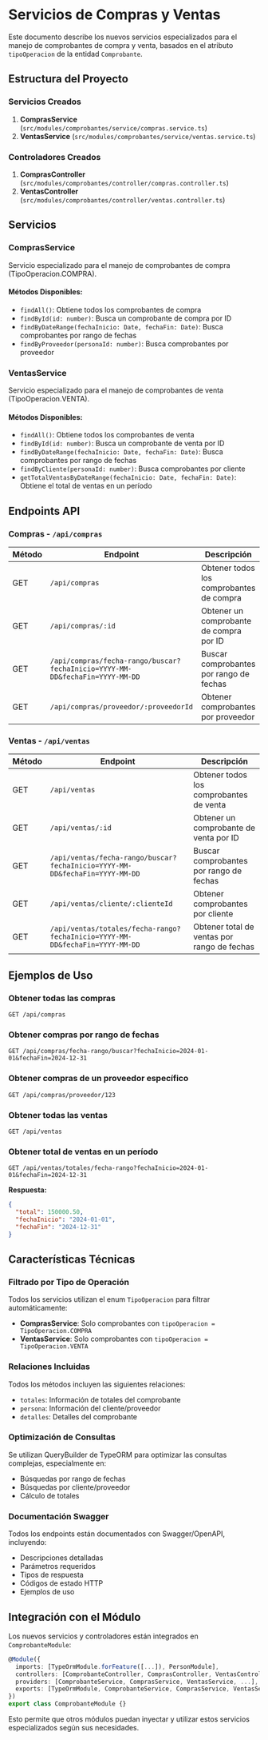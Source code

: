 # Servicios de Compras y Ventas

Este documento describe los nuevos servicios especializados para el manejo de comprobantes de compra y venta, basados en el atributo `tipoOperacion` de la entidad `Comprobante`.

## Estructura del Proyecto

### Servicios Creados

1. **ComprasService** (`src/modules/comprobantes/service/compras.service.ts`)
2. **VentasService** (`src/modules/comprobantes/service/ventas.service.ts`)

### Controladores Creados

1. **ComprasController** (`src/modules/comprobantes/controller/compras.controller.ts`)
2. **VentasController** (`src/modules/comprobantes/controller/ventas.controller.ts`)

## Servicios

### ComprasService

Servicio especializado para el manejo de comprobantes de compra (TipoOperacion.COMPRA).

#### Métodos Disponibles:

- `findAll()`: Obtiene todos los comprobantes de compra
- `findById(id: number)`: Busca un comprobante de compra por ID
- `findByDateRange(fechaInicio: Date, fechaFin: Date)`: Busca comprobantes por rango de fechas
- `findByProveedor(personaId: number)`: Busca comprobantes por proveedor

### VentasService

Servicio especializado para el manejo de comprobantes de venta (TipoOperacion.VENTA).

#### Métodos Disponibles:

- `findAll()`: Obtiene todos los comprobantes de venta
- `findById(id: number)`: Busca un comprobante de venta por ID
- `findByDateRange(fechaInicio: Date, fechaFin: Date)`: Busca comprobantes por rango de fechas
- `findByCliente(personaId: number)`: Busca comprobantes por cliente
- `getTotalVentasByDateRange(fechaInicio: Date, fechaFin: Date)`: Obtiene el total de ventas en un período

## Endpoints API

### Compras - `/api/compras`

| Método | Endpoint | Descripción |
|--------|----------|-------------|
| GET | `/api/compras` | Obtener todos los comprobantes de compra |
| GET | `/api/compras/:id` | Obtener un comprobante de compra por ID |
| GET | `/api/compras/fecha-rango/buscar?fechaInicio=YYYY-MM-DD&fechaFin=YYYY-MM-DD` | Buscar comprobantes por rango de fechas |
| GET | `/api/compras/proveedor/:proveedorId` | Obtener comprobantes por proveedor |

### Ventas - `/api/ventas`

| Método | Endpoint | Descripción |
|--------|----------|-------------|
| GET | `/api/ventas` | Obtener todos los comprobantes de venta |
| GET | `/api/ventas/:id` | Obtener un comprobante de venta por ID |
| GET | `/api/ventas/fecha-rango/buscar?fechaInicio=YYYY-MM-DD&fechaFin=YYYY-MM-DD` | Buscar comprobantes por rango de fechas |
| GET | `/api/ventas/cliente/:clienteId` | Obtener comprobantes por cliente |
| GET | `/api/ventas/totales/fecha-rango?fechaInicio=YYYY-MM-DD&fechaFin=YYYY-MM-DD` | Obtener total de ventas por rango de fechas |

## Ejemplos de Uso

### Obtener todas las compras
```http
GET /api/compras
```

### Obtener compras por rango de fechas
```http
GET /api/compras/fecha-rango/buscar?fechaInicio=2024-01-01&fechaFin=2024-12-31
```

### Obtener compras de un proveedor específico
```http
GET /api/compras/proveedor/123
```

### Obtener todas las ventas
```http
GET /api/ventas
```

### Obtener total de ventas en un período
```http
GET /api/ventas/totales/fecha-rango?fechaInicio=2024-01-01&fechaFin=2024-12-31
```

**Respuesta:**
```json
{
  "total": 150000.50,
  "fechaInicio": "2024-01-01",
  "fechaFin": "2024-12-31"
}
```

## Características Técnicas

### Filtrado por Tipo de Operación

Todos los servicios utilizan el enum `TipoOperacion` para filtrar automáticamente:
- **ComprasService**: Solo comprobantes con `tipoOperacion = TipoOperacion.COMPRA`
- **VentasService**: Solo comprobantes con `tipoOperacion = TipoOperacion.VENTA`

### Relaciones Incluidas

Todos los métodos incluyen las siguientes relaciones:
- `totales`: Información de totales del comprobante
- `persona`: Información del cliente/proveedor
- `detalles`: Detalles del comprobante

### Optimización de Consultas

Se utilizan QueryBuilder de TypeORM para optimizar las consultas complejas, especialmente en:
- Búsquedas por rango de fechas
- Búsquedas por cliente/proveedor
- Cálculo de totales

### Documentación Swagger

Todos los endpoints están documentados con Swagger/OpenAPI, incluyendo:
- Descripciones detalladas
- Parámetros requeridos
- Tipos de respuesta
- Códigos de estado HTTP
- Ejemplos de uso

## Integración con el Módulo

Los nuevos servicios y controladores están integrados en `ComprobanteModule`:

```typescript
@Module({
  imports: [TypeOrmModule.forFeature([...]), PersonModule],
  controllers: [ComprobanteController, ComprasController, VentasController],
  providers: [ComprobanteService, ComprasService, VentasService, ...],
  exports: [TypeOrmModule, ComprobanteService, ComprasService, VentasService],
})
export class ComprobanteModule {}
```

Esto permite que otros módulos puedan inyectar y utilizar estos servicios especializados según sus necesidades.